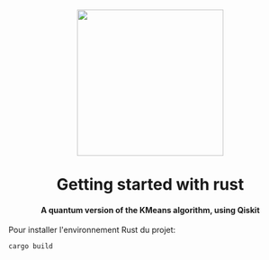 <h1 align="center">
  <img src="" width="260">
<br>
</br>
  Getting started with rust
</h1>

<h4 align="center">A quantum version of the KMeans algorithm, using Qiskit</h4>


Pour installer l'environnement Rust du projet:
```bash
cargo build
```

